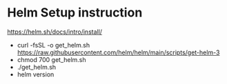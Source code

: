 # Helm Setup instruction
https://helm.sh/docs/intro/install/

- curl -fsSL -o get_helm.sh https://raw.githubusercontent.com/helm/helm/main/scripts/get-helm-3
- chmod 700 get_helm.sh
- ./get_helm.sh
- helm version
